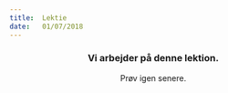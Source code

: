 ```yaml
---
title:  Lektie
date:   01/07/2018
---
```


### <center>Vi arbejder på denne lektion.</center>
<center>Prøv igen senere.</center>